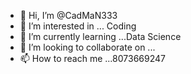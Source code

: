 - 👋 Hi, I’m @CadMaN333
- 👀 I’m interested in ... Coding 
- 🌱 I’m currently learning ...Data Science 
- 💞️ I’m looking to collaborate on ...
- 📫 How to reach me ...8073669247

<!---
CadMaN333/CadMaN333 is a ✨ special ✨ repository because its `README.md` (this file) appears on your GitHub profile.
You can click the Preview link to take a look at your changes.
--->
